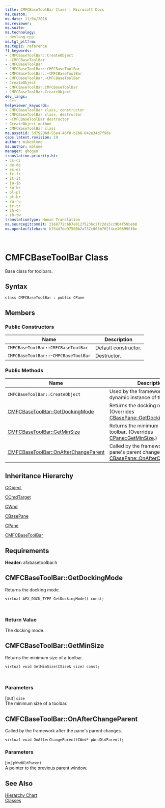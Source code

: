 ```yaml
---
title: CMFCBaseToolBar Class | Microsoft Docs
ms.custom: 
ms.date: 11/04/2016
ms.reviewer: 
ms.suite: 
ms.technology:
- devlang-cpp
ms.tgt_pltfrm: 
ms.topic: reference
f1_keywords:
- CMFCBaseToolBar::CreateObject
- ~CMFCBaseToolBar
- CMFCBaseToolBar
- CMFCBaseToolBar::CMFCBaseToolBar
- CMFCBaseToolBar::~CMFCBaseToolBar
- CMFCBaseToolBar.~CMFCBaseToolBar
- CreateObject
- CMFCBaseToolBar.CMFCBaseToolBar
- CMFCBaseToolBar.CreateObject
dev_langs:
- C++
helpviewer_keywords:
- CMFCBaseToolBar class, constructor
- CMFCBaseToolBar class, destructor
- ~CMFCBaseToolBar destructor
- CreateObject method
- CMFCBaseToolBar class
ms.assetid: 5d79206d-55e4-46f8-b1b8-042e34d7f9da
caps.latest.revision: 19
author: mikeblome
ms.author: mblome
manager: ghogen
translation.priority.ht:
- cs-cz
- de-de
- es-es
- fr-fr
- it-it
- ja-jp
- ko-kr
- pl-pl
- pt-br
- ru-ru
- tr-tr
- zh-cn
- zh-tw
translationtype: Human Translation
ms.sourcegitcommit: 3168772cbb7e8127523bc2fc2da5cc9b4f59beb8
ms.openlocfilehash: b75447de97508b2a737c003b702f4ce106996f6e

---
```

# CMFCBaseToolBar Class
Base class for toolbars.  
  
## Syntax  
  
```  
class CMFCBaseToolBar : public CPane  
```  
  
## Members  
  
### Public Constructors  
  
|Name|Description|  
|----------|-----------------|  
|`CMFCBaseToolBar::CMFCBaseToolBar`|Default constructor.|  
|`CMFCBaseToolBar::~CMFCBaseToolBar`|Destructor.|  
  
### Public Methods  
  
|Name|Description|  
|----------|-----------------|  
|`CMFCBaseToolBar::CreateObject`|Used by the framework to create a dynamic instance of this class type.|  
|[CMFCBaseToolBar::GetDockingMode](#cmfcbasetoolbar__getdockingmode)|Returns the docking mode. (Overrides [CBasePane::GetDockingMode](../../mfc/reference/cbasepane-class.md#cbasepane__getdockingmode).)|  
|[CMFCBaseToolBar::GetMinSize](#cmfcbasetoolbar__getminsize)|Returns the minimum size of a toolbar. (Overrides [CPane::GetMinSize](../../mfc/reference/cpane-class.md#cpane__getminsize).)|  
|[CMFCBaseToolBar::OnAfterChangeParent](#cmfcbasetoolbar__onafterchangeparent)|Called by the framework after the pane's parent changes. (Overrides [CBasePane::OnAfterChangeParent](../../mfc/reference/cbasepane-class.md#cbasepane__onafterchangeparent).)|  
  
## Inheritance Hierarchy  
 [CObject](../../mfc/reference/cobject-class.md)  
  
 [CCmdTarget](../../mfc/reference/ccmdtarget-class.md)  
  
 [CWnd](../../mfc/reference/cwnd-class.md)  
  
 [CBasePane](../../mfc/reference/cbasepane-class.md)  
  
 [CPane](../../mfc/reference/cpane-class.md)  
  
 [CMFCBaseToolBar](../../mfc/reference/cmfcbasetoolbar-class.md)  
  
## Requirements  
 **Header:** afxbasetoolbar.h  
  
##  <a name="cmfcbasetoolbar__getdockingmode"></a>  CMFCBaseToolBar::GetDockingMode  
 Returns the docking mode.  
  
```  
virtual AFX_DOCK_TYPE GetDockingMode() const;

 
```  
  
### Return Value  
 The docking mode.  
  
##  <a name="cmfcbasetoolbar__getminsize"></a>  CMFCBaseToolBar::GetMinSize  
 Returns the minimum size of a toolbar.  
  
```  
virtual void GetMinSize(CSize& size) const;

 
```  
  
### Parameters  
 [out] `size`  
 The minimum size of a toolbar.  
  
##  <a name="cmfcbasetoolbar__onafterchangeparent"></a>  CMFCBaseToolBar::OnAfterChangeParent  
 Called by the framework after the pane's parent changes.  
  
```  
virtual void OnAfterChangeParent(CWnd* pWndOldParent);
```  
  
### Parameters  
 [in] `pWndOldParent`  
 A pointer to the previous parent window.  
  
## See Also  
 [Hierarchy Chart](../../mfc/hierarchy-chart.md)   
 [Classes](../../mfc/reference/mfc-classes.md)



<!--HONumber=Jan17_HO2-->


